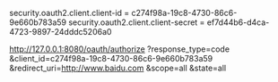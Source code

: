 security.oauth2.client.client-id = c274f98a-19c8-4730-86c6-9e660b783a59
security.oauth2.client.client-secret = ef7d44b6-d4ca-4723-9897-24dddc5206a0



http://127.0.0.1:8080/oauth/authorize
 ?response_type=code
 &client_id=c274f98a-19c8-4730-86c6-9e660b783a59
 &redirect_uri=http://www.baidu.com
 &scope=all
 &state=all
